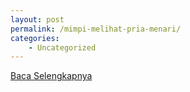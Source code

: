 ```yaml
---
layout: post
permalink: /mimpi-melihat-pria-menari/
categories:
    - Uncategorized
---
```


[Baca Selengkapnya](/03)